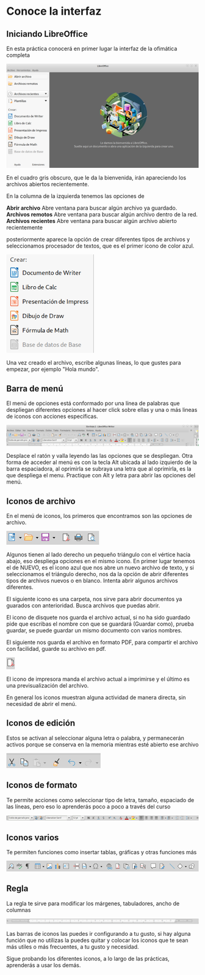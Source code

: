 # Conoce la interfaz

## Iniciando LibreOffice

En esta práctica conocerá en primer lugar la interfaz de la ofimática completa 

![seleccionar](01-interfaz/01Pantalla_inicio.png)

En el cuadro gris obscuro, que le da la bienvenida, irán apareciendo los archivos abiertos recientemente. 

En la columna de la izquierda tenemos las opciones de 

__Abrir archivo__           Abre ventana para buscar algún archivo ya guardado.
__Archivos remotos__        Abre ventana para buscar algún archivo dentro de la red.
__Archivos recientes__      Abre ventana para buscar algún archivo abierto recientemente

posteriormente aparece la opción de crear diferentes tipos de archivos y seleccionamos procesador de textos, que es el primer icono de color azul.

![seleccionar](01-interfaz/02crear.png)

Una vez creado el archivo, escribe algunas líneas, lo que gustes para empezar, por ejemplo "Hola mundo".

## Barra de menú

El menú de opciones está conformado por una línea de palabras que despliegan diferentes opciones al hacer click sobre ellas y una o más lineas de iconos con acciones específicas.

![seleccionar](01-interfaz/03barramenu.png)

Desplace el ratón y valla leyendo las las opciones que se despliegan. Otra forma de acceder al menú es con la tecla Alt ubicada al lado izquierdo de la barra espaciadora, al oprimirla se subraya una letra que al oprimirla, es la que despliega el menu.
Practique con Alt y letra para abrir las opciones del menú.
 
## Iconos de archivo

En el menú de iconos, los primeros que encontramos son las opciones de archivo.

![seleccionar](01-interfaz/04archivo.png)

Algunos tienen al lado derecho un pequeño triángulo con el vértice hacia abajo, eso despliega opciones en el mismo icono.
En primer lugar tenemos el de NUEVO, es el icono azul que nos abre un nuevo archivo de texto, y si seleccionamos el triángulo derecho, nos da la opción de abrir diferentes tipos de archivos nuevos o en blanco. Intenta abrir algunos archivos diferentes.

El siguiente icono es una carpeta, nos sirve para abrir documentos ya guarados con anterioridad. Busca archivos que puedas abrir.

El icono de disquete nos guarda el archivo actual, si no ha sido guardado pide que escribas el nombre con que se guardará (Guardar como), prueba guardar, se puede guardar un mismo documento con varios nombres.

El siguiente nos guarda el archivo en formato PDF, para compartir el archivo con facilidad, guarde su archivo en pdf.

![seleccionar](01-interfaz/4.1pdf.png)

El icono de impresora manda el archivo actual a imprimirse y el último es una previsualización del archivo.

En general los iconos muestran alguna actividad de manera directa, sin necesidad de abrir el menú.

## Iconos de edición

Estos se activan al seleccionar alguna letra o palabra, y permanecerán activos porque se conserva en la memoria mientras esté abierto ese archivo

![seleccionar](01-interfaz/05edicion.png)

## Iconos de formato

Te permite acciones como seleccionar tipo de letra, tamaño, espaciado de las líneas, pero eso lo aprenderás poco a poco a través del curso

![seleccionar](01-interfaz/07formato.png)

## Iconos varios

Te permiten funciones como insertar tablas, gráficas y otras funciones más

![seleccionar](01-interfaz/06otros.png)

## Regla

La regla te sirve para modificar los márgenes, tabuladores, ancho de columnas

![seleccionar](01-interfaz/08tab.png)

Las barras de iconos las puedes ir configurando a tu gusto, si hay alguna función que no utilizas la puedes quitar y colocar los iconos que te sean más utiles o más frecuentes, a tu gusto y necesidad.

Sigue probando los diferentes iconos, a lo largo de las prácticas, aprenderás a usar los demás.

